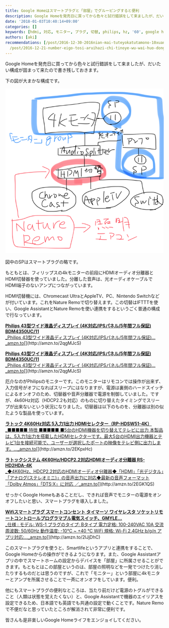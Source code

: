 ```yaml
---
title: Google Homeはスマートプラグと「部屋」でグルーピングすると便利
description: Google Homeを発売日に買ってから色々と試行錯誤をして来ましたが、だいたい構成が固まって来たので書き残しておきます。
date: '2018-01-03T10:40:14+09:00'
categories: []
keywords: [hdmi, 対応, モニター, プラグ, 切替, philips, hz, '60', google home, 液晶ディスプレイ]
authors: [aki]
recommendations: [/post/2016-12-30-2016nian-mai-tuteyokatutamono-10xuan/, /post/2017-12-30_2017------------bbf834e065c5/,
  /post/2016-12-21-number-eigo-tosi-aruihazi-chi-tinoye-wu-wai-huo-dong-nosok-kefang/]
---
```


Google Homeを発売日に買ってから色々と試行錯誤をして来ましたが、だいたい構成が固まって来たので書き残しておきます。

下の図が大まかな構成です。

![](1_IR6HHihMDdt3X8YeT4V-jg@2x.png)

図中のSPはスマートプラグの略です。

もともとは、フィリップスの4kモニターの前段にHDMIオーディオ分離器とHDMI切替器を使っていました。分離した音声は、光オーディオケーブルでHDMI端子のないアンプにつながっています。

HDMI切替機には、Chromecast UltraとAppleTV、PC、Nintendo Switchなどが付いています。これをNature Remoで切り替えます。この切替はIFTTTを使い、Google AssistantとNature Remoを使い連携をするというごく普通の構成で行なっています。

[**Philips 43型ワイド液晶ディスプレイ (4K対応/IPSパネル/5年間フル保証) BDM4350UC/11**  
_Philips 43型ワイド液晶ディスプレイ (4K対応/IPSパネル/5年間フル保証)…_amzn.to](http://amzn.to/2qgMJcS "http://amzn.to/2qgMJcS")[](http://amzn.to/2qgMJcS)

[**Philips 43型ワイド液晶ディスプレイ (4K対応/IPSパネル/5年間フル保証) BDM4350UC/11**  
_Philips 43型ワイド液晶ディスプレイ (4K対応/IPSパネル/5年間フル保証)…_amzn.to](http://amzn.to/2qgMJcS "http://amzn.to/2qgMJcS")[](http://amzn.to/2qgMJcS)

厄介なのがPhilipsのモニターです。このモニターはリモコンでは操作が出来ず、入力信号がオフになればスリープにはなりますが、電源は裏側のハードスイッチによるオンオフのため、切替器や音声分離器で電源を制御していました。ですが、4k60Hz対応（HDCP2.2も対応）のものに切り替えたタイミングでスリープが出来ないという状況になりました。切替器は以下のものを、分離器は別の似たような製品を使っています。

[**ラトック 4K60Hz対応 5入力1出力 HDMIセレクター（RP-HDSW51-4K）**  
_■■■■■ 特徴 ■■■■■ ■5台のHDMI機器を切り替えてテレビに出力 本製品は、5入力1出力を搭載したHDMIセレクターです。最大5台のHDMI出力機器とテレビ1台を接続可能で、ユーザーが選択したポートの映像をテレビ側に出力します。…_amzn.to](http://amzn.to/2EKpxHc "http://amzn.to/2EKpxHc")[](http://amzn.to/2EKpxHc)

[**ラトックシステム 4K60Hz/HDCP2.2対応HDMIオーディオ分離器 RS-HD2HDA-4K**  
_◆4K60Hz、HDCP2.2対応のHDMIオーディオ分離器◆「HDMI」「光デジタル」「アナログ(ステレオミニ)」の音声出力に対応◆最新の音声フォーマット「Dolby Atmos」「DTS:X」に対応 ／_amzn.to](http://amzn.to/2EGK1QS "http://amzn.to/2EGK1QS")[](http://amzn.to/2EGK1QS)

せっかくGoogle Homeもあることだし、できれば音声でモニターの電源をオンオフしたいと思い、スマートプラグを導入しました。

[**Wifiスマートプラグ スマートコンセント タイマーソ ワイヤレスタ ソケットリモートコントロールプログラマブル電気スイッチ、GMYLE…**  
_仕様 : モデル: WS-1 プラグのタイプ: Bタイプ 電力定格: 100-240VAC 10A 交流周波数: 50/60Hz 動作温度: -10°C ~ +40 °C WiFi 規格: Wi-Fi 2.4GHz b/g/n アプリ対応:…_amzn.to](http://amzn.to/2lJjDhC "http://amzn.to/2lJjDhC")[](http://amzn.to/2lJjDhC)

このスマートプラグを使うと、Smartlifeというアプリと連携をすることで、Google Homeからの操作ができるようになります。また、Google Assistantアプリの中でスマートホームの設定からデバイスを「部屋」に所属させることができます。もともとはこの部屋というのは、部屋の照明などを一発でつけたり消したりするものだとは思うのですが、これで「モニター」という部屋に4kモニターとアンプを所属させることで一斉にオンオフをしています。便利。

他にもスマートプラグの便利なところは、当たり前だけど電源のトグルができること（人類は状態を覚えたくない）と、Google Assistantで機器のエイリアスを設定できるため、日本語でも英語でも共通の設定で動くことです。Nature Remoで不便だなと思っていたところが解消されて非常に便利です。

皆さんも是非楽しいGoogle Homeライフをエンジョイしてください。
